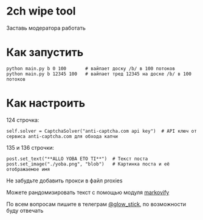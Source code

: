 # 2ch wipe tool
Заставь модератора работать
# Как запустить
```
python main.py b 0 100       # вайпает доску /b/ в 100 потоков
python main.py b 12345 100   # вайпает тред 12345 на доске /b/ в 100 потоков
```
# Как настроить
124 строчка:
```
self.solver = CaptchaSolver("anti-captcha.com api key")  # API ключ от сервиса anti-captcha.com для обхода капчи
```
135 и 136 строчки:
```
post.set_text("**ALLO YOBA ETO TI**")  # Текст поста
post.set_image("./yoba.png", "blob")   # Картинка поста и её отображаемое имя
```
Не забудьте добавить прокси в файл proxies

Можете рандомизировать текст с помощью модуля [markovify](https://github.com/jsvine/markovify)

По всем вопросам пишите в телеграм [@glow_stick](https://t.me/glow_stick), по возможности буду отвечать

